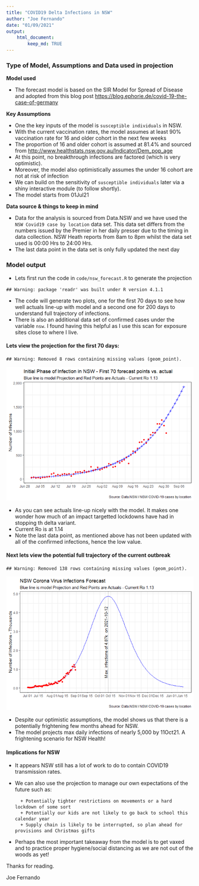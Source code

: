 ```yaml
---
title: "COVID19 Delta Infections in NSW"
author: "Joe Fernando"
date: "01/09/2021"
output: 
    html_document:
        keep_md: TRUE
---
```






### Type of Model, Assumptions and Data used in projection

__Model used__

-   The forecast model is based on the SIR Model for Spread of Disease and adopted from this blog post <https://blog.ephorie.de/covid-19-the-case-of-germany>     


__Key Assumptions__

* One the key inputs of the model is `susceptible individuals` in NSW.
* With the current vaccination rates, the model assumes at least 90% vaccination rate for 16 and older cohort in the next few weeks
* The proportion of 16 and older cohort is assumed at 81.4% and sourced from <http://www.healthstats.nsw.gov.au/Indicator/Dem_pop_age>
* At this point, no breakthrough infections are factored (which is very optimistic). 
* Moreover, the model also optimistically assumes the under 16 cohort are not at risk of infection
* We can build on the sensitivity of `susceptible individuals` later via a shiny interactive module (to follow shortly). 
* The model starts from 01Jul21      


__Data source & things to keep in mind__

-   Data for the analysis is sourced from Data.NSW and we have used the `NSW Covid19 case by location` data set. This data set differs from the numbers issued by the Premier in her daily presser due to the timing in data collection. NSW Heath reports from 8am to 8pm whilst the data set used is 00:00 Hrs to 24:00 Hrs.
-   The last data point in the data set is only fully updated the next day     



### Model output

* Lets first run the code in `code/nsw_forecast.R` to generate the projection 

```
## Warning: package 'readr' was built under R version 4.1.1
```

* The code will generate two plots, one for the first 70 days to see how well actuals line-up with model and a second one for 200 days to understand full trajectory of infections. 
* There is also an additional data set of confirmed cases under the variable `nsw`. I found having this helpful as I use this scan for exposure sites close to where I live.     


#### Lets view the projection for the first 70 days:

```
## Warning: Removed 8 rows containing missing values (geom_point).
```

![](readme_files/figure-html/unnamed-chunk-2-1.png)<!-- -->

* As you can see actuals line-up nicely with the model. It makes one wonder how much of an impact targetted lockdowns have had in stopping th delta variant.
* Current Ro is at 1.14     
* Note the last data point, as mentioned above has not been updated with all of the confirmed infections, hence the low value.



#### Next lets view the potential full trajectory of the current outbreak 

```
## Warning: Removed 138 rows containing missing values (geom_point).
```

![](readme_files/figure-html/unnamed-chunk-3-1.png)<!-- -->

* Despite our optimistic assumptions, the model shows us that there is a potentially frightening few months ahead for NSW.     
* The model projects max daily infections of nearly 5,000 by 11Oct21. A frightening scenario for NSW Health!


#### Implications for NSW
* It appears NSW still has a lot of work to do to contain COVID19 transmission rates. 

* We can also use the projection to manage our own expectations of the future such as:

        + Potentially tighter restrictions on movements or a hard lockdown of some sort
        + Potentially our kids are not likely to go back to school this calendar year
        + Supply chain is likely to be interrupted, so plan ahead for provisions and Christmas gifts

* Perhaps the most important takeaway from the model is to get vaxed and to practice proper hygiene/social distancing as we are not out of the woods as yet!
        

Thanks for reading.      

Joe Fernando
